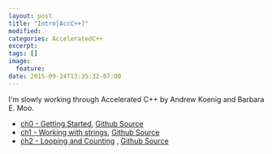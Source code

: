 ```yaml
---
layout: post
title: "Intro[AccC++]"
modified:
categories: AcceleratedC++
excerpt:
tags: []
image:
  feature:
date: 2015-09-24T13:35:32-07:00
---
```


I'm slowly working through Accelerated C++ by Andrew Koenig and Barbara E. Moo.

- [ch0 - Getting Started](/acceleratedc++/ch0/Intro-ch0-acc/), [Github Source](https://github.com/patricknyu/AcceleratedCPlusPlus/tree/master/ch0)
- [ch1 - Working with strings](/acceleratedc++/ch1/intro-ch1-acc/), [Github Source](https://github.com/patricknyu/AcceleratedCPlusPlus/tree/master/ch1)
- [ch2 - Looping and Counting](/acceleratedc++/ch2/intro-ch2-acc/) , [Github Source](https://github.com/patricknyu/AcceleratedCPlusPlus/tree/master/ch2)
